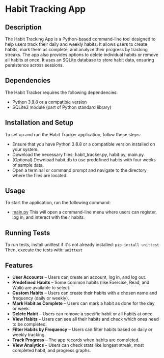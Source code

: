 # Habit Tracking App

## Description
The Habit Tracking App is a Python-based command-line tool designed to help users track their daily and weekly habits. It allows users to create habits, mark them as complete, and analyze their progress by tracking streaks. The app also provides options to delete individual habits or remove all habits at once. It uses an SQLite database to store habit data, ensuring persistence across sessions.

## Dependencies
The Habit Tracker requires the following dependencies:
- Python 3.8.8 or a compatible version 
- SQLite3 module (part of Python standard library)

## Installation and Setup
To set up and run the Habit Tracker application, follow these steps:
- Ensure that you have Python 3.8.8 or a compatible version installed on your system.
- Download the necessary files: habit_tracker.py, habit.py, main.py.
- (Optional) Download habit.db to use predefined habits with four weeks of sample data.
- Open a terminal or command prompt and navigate to the directory where the files are located.

## Usage
To start the application, run the following command:
- [main.py](main.py)
  This will open a command-line menu where users can register, log in, and interact with their habits.

## Running Tests
To run tests, install unittest if it's not already installed:
 `pip install unittest`
Then, execute the tests with:
  `unittest`


## Features
 - **User Accounts** – Users can create an account, log in, and log out.
 - **Predefined Habits** – Some common habits (like Exercise, Read, and Walk) are available to select.
 -  **Custom Habits** – Users can create their habits with a chosen name and frequency (daily or weekly).
 -  **Mark Habit as Complete** – Users can mark a habit as done for the day or week.
 -  **Delete Habit** – Users can remove a specific habit or all habits at once.
 -  **View Habits** – Users can see all their habits and check which ones need to be completed.
 -  **Filter Habits by Frequency** – Users can filter habits based on daily or weekly tracking.
 -  **Track Progress** – The app records when habits are completed.
 -  **View Analytics** – Users can check stats like longest streak, most completed habit, and progress graphs.





